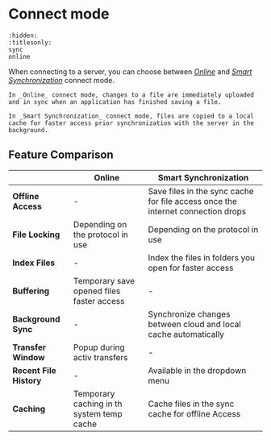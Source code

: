 Connect mode
===

```{toctree}
:hidden:
:titlesonly:
sync
online
```
When connecting to a server, you can choose between *[Online](online.md)* and *[Smart Synchronization](sync.md)* connect mode.

```{admonition} Online
In _Online_ connect mode, changes to a file are immediately uploaded and in sync when an application has finished saving a file.
```

```{admonition} Smart Synchronization
In _Smart Synchronization_ connect mode, files are copied to a local cache for faster access prior synchronization with the server in the background.
```

## Feature Comparison

|| **Online** | **Smart Synchronization** |
| --- | --- | --- |
| **Offline Access** | - | Save files in the sync cache for file access once the internet connection drops |
| **File Locking** | Depending on the protocol in use | Depending on the protocol in use |
| **Index Files** | - | Index the files in folders you open for faster access |
| **Buffering** | Temporary save opened files faster access | - |
| **Background Sync** | - | Synchronize changes between cloud and local cache automatically |
| **Transfer Window** | Popup during activ transfers | - |
| **Recent File History** | - | Available in the dropdown menu |
| **Caching** | Temporary caching in th system temp cache | Cache files in the sync cache for offline Access |	
